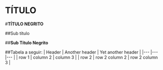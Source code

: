 # TÍTULO

#**TÍTULO NEGRITO**

##Sub título

##**Sub Título Negrito**

##Tabela a seguir:
| Header | Another header | Yet another header |
|--- |--- |--- |
| row 1 | column 2 | column 3 |
| row 2 | row 2 column 2 | row 2 column 3 |
